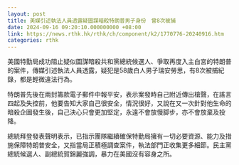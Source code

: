 ```yaml
---
layout: post
title: 美媒引述執法人員透露疑圖謀暗殺特朗普男子身份　曾8次被捕
date: 2024-09-16 09:20:10.000000000 +08:00
link: https://news.rthk.hk/rthk/ch/component/k2/1770776-20240916.htm
categories: rthk
---
```


美國特勤局成功阻止疑似圖謀暗殺共和黨總統候選人、爭取再度入主白宮的特朗普的案件，傳媒引述執法人員透露，疑犯是58歲白人男子瑞安勞思，有8次被捕紀錄，都是輕微違法行為。

特朗普先後在兩封籌款電子郵件中報平安，表示案發時自己附近傳出槍聲，在謠言四起及失控前，他要告知大家自己很安全，情況很好，又說在又一次針對他生命的暗殺企圖發生後，自己決心只會更加堅定，永遠不會放慢脚步，亦不會放棄及投降。

總統拜登發表聲明表示，已指示團隊繼續確保特勤局擁有一切必要資源、能力及措施保障特朗普安全，又指當局正積極調查案件，執法部門正收集更多細節。民主黨總統候選人、副總統賀錦麗強調，暴力在美國沒有容身之所。
